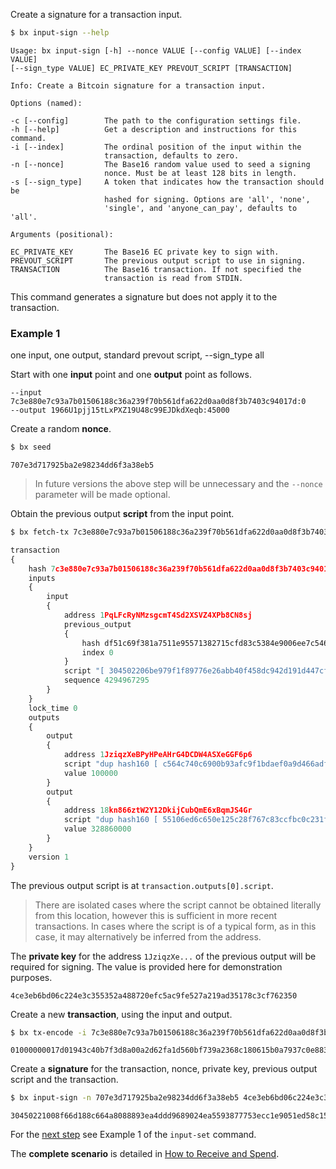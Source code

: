 Create a signature for a transaction input.
```sh
$ bx input-sign --help
```
```
Usage: bx input-sign [-h] --nonce VALUE [--config VALUE] [--index VALUE] 
[--sign_type VALUE] EC_PRIVATE_KEY PREVOUT_SCRIPT [TRANSACTION]          

Info: Create a Bitcoin signature for a transaction input.                

Options (named):

-c [--config]        The path to the configuration settings file.        
-h [--help]          Get a description and instructions for this command.
-i [--index]         The ordinal position of the input within the        
                     transaction, defaults to zero.                      
-n [--nonce]         The Base16 random value used to seed a signing      
                     nonce. Must be at least 128 bits in length.         
-s [--sign_type]     A token that indicates how the transaction should be
                     hashed for signing. Options are 'all', 'none',      
                     'single', and 'anyone_can_pay', defaults to 'all'.  

Arguments (positional):

EC_PRIVATE_KEY       The Base16 EC private key to sign with.             
PREVOUT_SCRIPT       The previous output script to use in signing.       
TRANSACTION          The Base16 transaction. If not specified the        
                     transaction is read from STDIN.
```
This command generates a signature but does not apply it to the transaction.
### Example 1
one input, one output, standard prevout script, --sign_type all

Start with one **input** point and one **output** point as follows.
```
--input 7c3e880e7c93a7b01506188c36a239f70b561dfa622d0aa0d8f3b7403c94017d:0
--output 1966U1pjj15tLxPXZ19U48c99EJDkdXeqb:45000
```
Create a random **nonce**.
```sh
$ bx seed
```
```
707e3d717925ba2e98234dd6f3a38eb5 
```

> In future versions the above step will be unnecessary and the `--nonce` parameter will be made optional.

Obtain the previous output **script** from the input point.
```sh
$ bx fetch-tx 7c3e880e7c93a7b01506188c36a239f70b561dfa622d0aa0d8f3b7403c94017d
```
```js
transaction
{
    hash 7c3e880e7c93a7b01506188c36a239f70b561dfa622d0aa0d8f3b7403c94017d
    inputs
    {
        input
        {
            address 1PqLFcRyNMzsgcmT4Sd2XSVZ4XPb8CN8sj
            previous_output
            {
                hash df51c69f381a7511e95571382715cfd83c5384e9006ee7c546cfa6bb4b172346
                index 0
            }
            script "[ 304502206be979f1f89776e26abb40f458dc942d191d447cf3ce847d2d7e430df6b21ac4022100cade875670d71bd972f151b00544044d90a75261a9a01542968a1b36b31aea1801 ] [ 041fd7ca20852f638e82ac43b2df2ac7b38a3fec1622fb33c9f679ae909868a7e6e013429b2421a871a4e1d5d5702bea978bdd8ec399657dc6f3c0334a83de40bf ]"
            sequence 4294967295
        }
    }
    lock_time 0
    outputs
    {
        output
        {
            address 1JziqzXeBPyHPeAHrG4DCDW4ASXeGGF6p6
            script "dup hash160 [ c564c740c6900b93afc9f1bdaef0a9d466adf6ee ] equalverify checksig"
            value 100000
        }
        output
        {
            address 18kn866ztW2Y12DkijCubQmE6xBqmJS4Gr
            script "dup hash160 [ 55106ed6c650e125c28f767c83ccfbc0c231fc8a ] equalverify checksig"
            value 328860000
        }
    }
    version 1
}
```
The previous output script is at `transaction.outputs[0].script`.

> There are isolated cases where the script cannot be obtained literally from this location, however this is sufficient in more recent transactions. In cases where the script is of a typical form, as in this case, it may alternatively be inferred from the address.

The **private key** for the address `1JziqzXe...` of the previous output will be required for signing. The value is provided here for demonstration purposes.
```
4ce3eb6bd06c224e3c355352a488720efc5ac9fe527a219ad35178c3cf762350
```
Create a new **transaction**, using the input and output.
```sh
$ bx tx-encode -i 7c3e880e7c93a7b01506188c36a239f70b561dfa622d0aa0d8f3b7403c94017d:0 -o 1966U1pjj15tLxPXZ19U48c99EJDkdXeqb:45000
```
```
01000000017d01943c40b7f3d8a00a2d62fa1d560bf739a2368c180615b0a7937c0e883e7c0000000000ffffffff01c8af0000000000001976a91458b7a60f11a904feef35a639b6048de8dd4d9f1c88ac00000000
```
Create a **signature** for the transaction, nonce, private key, previous output script and the transaction.
```sh
$ bx input-sign -n 707e3d717925ba2e98234dd6f3a38eb5 4ce3eb6bd06c224e3c355352a488720efc5ac9fe527a219ad35178c3cf762350 "dup hash160 [ c564c740c6900b93afc9f1bdaef0a9d466adf6ee ] equalverify checksig" 01000000017d01943c40b7f3d8a00a2d62fa1d560bf739a2368c180615b0a7937c0e883e7c0000000000ffffffff01c8af0000000000001976a91458b7a60f11a904feef35a639b6048de8dd4d9f1c88ac00000000
```
```
30450221008f66d188c664a8088893ea4ddd9689024ea5593877753ecc1e9051ed58c15168022037109f0d06e6068b7447966f751de8474641ad2b15ec37f4a9d159b02af6817401
```
For the [next step](bx-input-set#example-1) see Example 1 of the `input-set` command.

The **complete scenario** is detailed in [How to Receive and Spend](How-to-Receive-and-Spend).